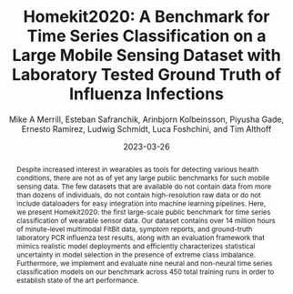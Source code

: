 ---
abstract: 'Despite increased interest in wearables as tools for detecting various
  health conditions, there are not as of yet any large public benchmarks for such
  mobile sensing data. The few datasets that are available do not contain data from
  more than dozens of individuals, do not contain high-resolution raw data or do not
  include dataloaders for easy integration into machine learning pipelines. Here,
  we present Homekit2020: the first large-scale public benchmark for time series classification
  of wearable sensor data. Our dataset contains over 14 million hours of minute-level
  multimodal FitBit data, symptom reports, and ground-truth laboratory PCR influenza
  test results, along with an evaluation framework that mimics realistic model deployments
  and efficiently characterizes statistical uncertainty in model selection in the
  presence of extreme class imbalance. Furthermore, we implement and evaluate nine
  neural and non-neural time series classification models on our benchmark across
  450 total training runs in order to establish state of the art performance.'
author: Mike A Merrill, Esteban Safranchik, Arinbjorn Kolbeinsson, Piyusha Gade, Ernesto
  Ramirez, Ludwig Schmidt, Luca Foshchini, and Tim Althoff
date: '2023-03-26'
journaltitle: Conference on Health, Inference, and Learning
key: merrillHomekit2020BenchmarkTime2023
langid: english
pdf_path: resources/pubpdfs/merrillHomekit2020BenchmarkTime2023.pdf
shortjournal: CHIL
venue: CHIL
year: "2023"
thumb_path: resources/thumbnails/merrillHomekit2020BenchmarkTime2023.png
title: '  Homekit2020: A Benchmark for Time Series Classification on a Large Mobile
  Sensing Dataset with Laboratory Tested Ground Truth of Influenza Infections'
---